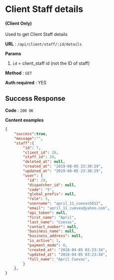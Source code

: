 # Client Staff details

#### (**Client Only**)

Used to get Client Staff details

**URL** : `/api/client/staff/:id/details`

**Params**
1. `id` = client_staff id (not the ID of staff)

**Method** : `GET`

**Auth required** : YES

## Success Response

**Code** : `200 OK`

**Content examples**

```json
{
    "success":true,
    "message":"",
    "staff":{
        "id": 7,
        "client_id": 28,
        "staff_id": 29,
        "deleted_at": null,
        "created_at": "2019-08-05 23:30:29",
        "updated_at": "2019-08-05 23:30:29",
        "user": {
          "id": 29,
          "dispatcher_id": null,
          "code": "5",
          "global_prefix": null,
          "role": 3,
          "username": "april_11_cuevas5612",
          "email": "april_11_cuevas@yahoo.com",
          "api_token": null,
          "first_name": "April",
          "last_name": "Cuevas",
          "contact_number": null,
          "business_name": null,
          "business_address": null,
          "is_active": 1,
          "payment_mode": 0,
          "created_at": "2018-04-05 03:23:34",
          "updated_at": "2018-04-05 03:23:34",
          "full_name": "April Cuevas",
        }
    },
}
```
